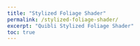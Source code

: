 ```yaml
---
title: "Stylized Foliage Shader"
permalink: /stylized-foliage-shader/
excerpt: "Quibli Stylized Foliage Shader"
toc: true
---
```


